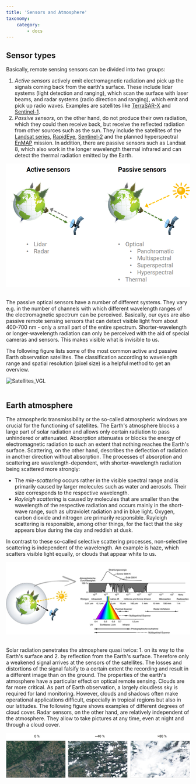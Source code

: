 ```yaml
---
title: 'Sensors and Atmosphere'
taxonomy:
    category:
        - docs
---
```


## Sensor types

Basically, remote sensing sensors can be divided into two groups:
1. _Active sensors_ actively emit electromagnetic radiation and pick up the signals coming back from the earth's surface. These include lidar systems (light detection and ranging), which scan the surface with laser beams, and radar systems (radio direction and ranging), which emit and pick up radio waves. Examples are satellites like [TerraSAR-X](https://www.dlr.de/dlr/desktopdefault.aspx/tabid-10377/565_read-436/#/gallery/350) and [Sentinel-1](https://www.d-copernicus.de/daten/daten-sentinels/).
2. _Passive sensors_, on the other hand, do not produce their own radiation, which they could then receive back, but receive the reflected radiation from other sources such as the sun. They include the satellites of the [Landsat series](https://landsat.usgs.gov/landsat-missions-timeline), [RapidEye](https://www.satimagingcorp.com/satellite-sensors/other-satellite-sensors/rapideye/), [Sentinel-2](https://www.d-copernicus.de/daten/daten-sentinels/) and the planned hyperspectral [EnMAP](http://www.enmap.org/) mission. In addition, there are passive sensors such as Landsat 8, which also work in the longer wavelength thermal infrared and can detect the thermal radiation emitted by the Earth.

![aktiv_passiv](Aktiv_passiv_en.png)
<br><br>

The passive optical sensors have a number of different systems. They vary e.g. in the number of channels with which different wavelength ranges of the electromagnetic spectrum can be perceived. Basically, our eyes are also passive remote sensing sensors that can detect visible light from about 400-700 nm - only a small part of the entire spectrum. Shorter-wavelength or longer-wavelength radiation can only be perceived with the aid of special cameras and sensors. This makes visible what is invisible to us.

The following figure lists some of the most common active and passive Earth observation satellites. The classification according to wavelength range and spatial resolution (pixel size) is a helpful method to get an overview.


![Satellites_VGL](Satellites_VGL_d.jpg?resize=750?classes=caption "Examples of common satellites, divided by spectral and spatial resolution and separated by passive and active sensors." )
<br><br>


## Earth atmosphere

The atmospheric transmissibility or the so-called atmospheric windows are crucial for the functioning of satellites. The Earth's atmosphere blocks a large part of solar radiation and allows only certain radiation to pass unhindered or attenuated. Absorption attenuates or blocks the energy of electromagnetic radiation to such an extent that nothing reaches the Earth's surface. Scattering, on the other hand, describes the deflection of radiation in another direction without absorption. The processes of absorption and scattering are wavelength-dependent, with shorter-wavelength radiation being scattered more strongly:

- The _mie-scattering_ occurs rather in the visible spectral range and is primarily caused by larger molecules such as water and aerosols. Their size corresponds to the respective wavelength.
- _Rayleigh scattering_ is caused by molecules that are smaller than the wavelength of the respective radiation and occurs mainly in the short-wave range, such as ultraviolet radiation and in blue light. Oxygen, carbon dioxide and nitrogen are primarily responsible. Rayleigh scattering is responsible, among other things, for the fact that the sky appears blue during the day and reddish at dusk.

In contrast to these so-called selective scattering processes, non-selective scattering is independent of the wavelength. An example is haze, which scatters visible light equally, or clouds that appear white to us.

![Elektromagnetic Spectrum](Albertz_EMS_Atmosphaere.jpg?classes=caption "The electromagnetic spectrum. The human eye can only perceive the visible range of about 0.4-0.7 µm (400-700 nm).  Source figure, right: Albertz, 2001.")
<br><br>

Solar radiation penetrates the atmosphere quasi twice: 1. on its way to the Earth's surface and 2. by reflection from the Earth's surface. Therefore only a weakened signal arrives at the sensors of the satellites. The losses and distortions of the signal falsify to a certain extent the recording and result in a different image than on the ground.
The properties of the earth's atmosphere have a particular effect on optical remote sensing. Clouds are far more critical. As part of Earth observation, a largely cloudless sky is required for land monitoring. However, clouds and shadows often make operational applications difficult, especially in tropical regions but also in our latitudes. The following figure shows examples of different degrees of cloud cover. Radar sensors, on the other hand, are relatively independent of the atmosphere. They allow to take pictures at any time, even at night and through a cloud cover.

![Cloud cover](Wolkenbedeckung.jpg?classes=caption "Examples of varying could covers of 0%, 40% and more than 80%. Part of the Rhine-Main area including Taunus,  acquired in May 2018. (c) ESA")
<br><br>
